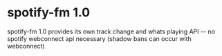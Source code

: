 # spotify-fm 1.0

spotify-fm 1.0 provides its own track change and whats playing API -- no spotify webconnect api necessary (shadow bans can occur with webconnect)
